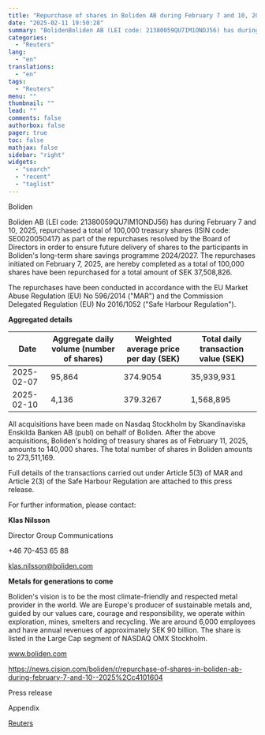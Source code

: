 ```yaml
---
title: "Repurchase of shares in Boliden AB during February 7 and 10, 2025"
date: "2025-02-11 19:50:28"
summary: "BolidenBoliden AB (LEI code: 21380059QU7IM1ONDJ56) has during February 7 and 10, 2025, repurchased a total of 100,000 treasury shares (ISIN code: SE0020050417) as part of the repurchases resolved by the Board of Directors in order to ensure future delivery of shares to the participants in Boliden's long-term share savings programme..."
categories:
  - "Reuters"
lang:
  - "en"
translations:
  - "en"
tags:
  - "Reuters"
menu: ""
thumbnail: ""
lead: ""
comments: false
authorbox: false
pager: true
toc: false
mathjax: false
sidebar: "right"
widgets:
  - "search"
  - "recent"
  - "taglist"
---
```


Boliden

Boliden AB (LEI code: 21380059QU7IM1ONDJ56) has during February 7 and 10, 2025, repurchased a total of 100,000 treasury shares (ISIN code: SE0020050417) as part of the repurchases resolved by the Board of Directors in order to ensure future delivery of shares to the participants in Boliden's long-term share savings programme 2024/2027. The repurchases initiated on February 7, 2025, are hereby completed as a total of 100,000 shares have been repurchased for a total amount of SEK 37,508,826.

The repurchases have been conducted in accordance with the EU Market Abuse Regulation (EU) No 596/2014 ("MAR") and the Commission Delegated Regulation (EU) No 2016/1052 ("Safe Harbour Regulation").

**Aggregated details**

| Date | Aggregate daily volume  (number of shares) | Weighted average price per day (SEK) | Total daily transaction value  (SEK) |
| --- | --- | --- | --- |
| 2025-02-07 | 95,864 | 374.9054 | 35,939,931 |
| 2025-02-10 | 4,136 | 379.3267 | 1,568,895 |

All acquisitions have been made on Nasdaq Stockholm by Skandinaviska Enskilda Banken AB (publ) on behalf of Boliden. After the above acquisitions, Boliden's holding of treasury shares as of February 11, 2025, amounts to 140,000 shares. The total number of shares in Boliden amounts to 273,511,169.

Full details of the transactions carried out under Article 5(3) of MAR and Article 2(3) of the Safe Harbour Regulation are attached to this press release.

For further information, please contact:

**Klas Nilsson**

Director Group Communications

+46 70-453 65 88

klas.nilsson@boliden.com

**Metals for generations to come**

Boliden's vision is to be the most climate-friendly and respected metal provider in the world. We are Europe's producer of sustainable metals and, guided by our values care, courage and responsibility, we operate within exploration, mines, smelters and recycling. We are around 6,000 employees and have annual revenues of approximately SEK 90 billion. The share is listed in the Large Cap segment of NASDAQ OMX Stockholm.

www.boliden.com

https://news.cision.com/boliden/r/repurchase-of-shares-in-boliden-ab-during-february-7-and-10--2025%2Cc4101604

Press release

Appendix

[Reuters](https://www.tradingview.com/news/reuters.com,2025-02-11:newsml_Wkr44L6mr:0-repurchase-of-shares-in-boliden-ab-during-february-7-and-10-2025/)
